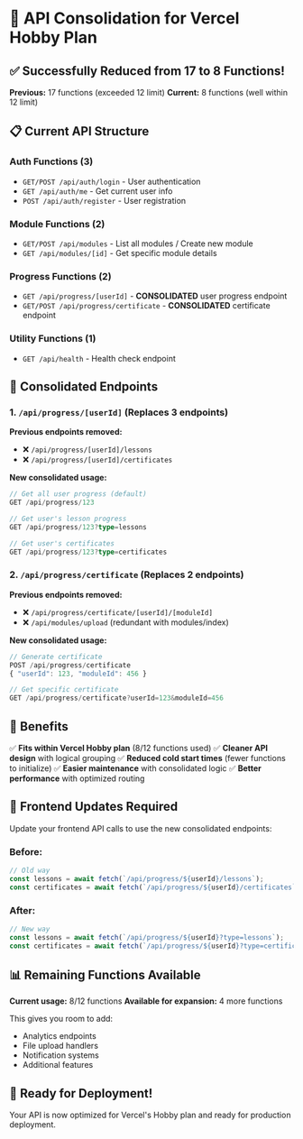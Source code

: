 # 🚀 API Consolidation for Vercel Hobby Plan

## ✅ Successfully Reduced from 17 to 8 Functions!

**Previous:** 17 functions (exceeded 12 limit)
**Current:** 8 functions (well within 12 limit)

## 📋 Current API Structure

### Auth Functions (3)

- `GET/POST /api/auth/login` - User authentication
- `GET /api/auth/me` - Get current user info
- `POST /api/auth/register` - User registration

### Module Functions (2)

- `GET/POST /api/modules` - List all modules / Create new module
- `GET /api/modules/[id]` - Get specific module details

### Progress Functions (2)

- `GET /api/progress/[userId]` - **CONSOLIDATED** user progress endpoint
- `GET/POST /api/progress/certificate` - **CONSOLIDATED** certificate endpoint

### Utility Functions (1)

- `GET /api/health` - Health check endpoint

## 🔄 Consolidated Endpoints

### 1. `/api/progress/[userId]` (Replaces 3 endpoints)

**Previous endpoints removed:**

- ❌ `/api/progress/[userId]/lessons`
- ❌ `/api/progress/[userId]/certificates`

**New consolidated usage:**

```typescript
// Get all user progress (default)
GET /api/progress/123

// Get user's lesson progress
GET /api/progress/123?type=lessons

// Get user's certificates
GET /api/progress/123?type=certificates
```

### 2. `/api/progress/certificate` (Replaces 2 endpoints)

**Previous endpoints removed:**

- ❌ `/api/progress/certificate/[userId]/[moduleId]`
- ❌ `/api/modules/upload` (redundant with modules/index)

**New consolidated usage:**

```typescript
// Generate certificate
POST /api/progress/certificate
{ "userId": 123, "moduleId": 456 }

// Get specific certificate
GET /api/progress/certificate?userId=123&moduleId=456
```

## 🎯 Benefits

✅ **Fits within Vercel Hobby plan** (8/12 functions used)
✅ **Cleaner API design** with logical grouping
✅ **Reduced cold start times** (fewer functions to initialize)
✅ **Easier maintenance** with consolidated logic
✅ **Better performance** with optimized routing

## 🔧 Frontend Updates Required

Update your frontend API calls to use the new consolidated endpoints:

### Before:

```typescript
// Old way
const lessons = await fetch(`/api/progress/${userId}/lessons`);
const certificates = await fetch(`/api/progress/${userId}/certificates`);
```

### After:

```typescript
// New way
const lessons = await fetch(`/api/progress/${userId}?type=lessons`);
const certificates = await fetch(`/api/progress/${userId}?type=certificates`);
```

## 📊 Remaining Functions Available

**Current usage:** 8/12 functions
**Available for expansion:** 4 more functions

This gives you room to add:

- Analytics endpoints
- File upload handlers
- Notification systems
- Additional features

## 🚀 Ready for Deployment!

Your API is now optimized for Vercel's Hobby plan and ready for production deployment.
